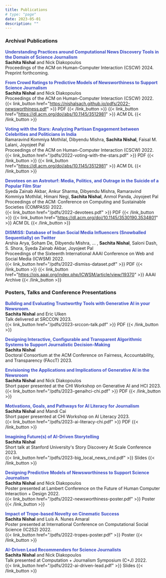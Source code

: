 ```yaml
---
title: Publications
# type: "page"
date: 2023-05-01
description: ""
---
```


### Archival Publications

**<span style="color:#384ac5">Understanding Practices around Computational News Discovery Tools in the Domain of Science Journalism</span>**  
<b>Sachita Nishal</b> and Nick Diakopoulos  
Proceedings of the ACM on Human-Computer Interaction (CSCW) 2024.  
Preprint forthcoming.  
<!-- {{< link_button href="https://nishalsach.github.io/pdfs/2022-newsworthiness.pdf" >}} PDF {{< /link_button >}}  {{< link_button href="https://dl.acm.org/doi/abs/10.1145/3512981" >}} ACM DL {{< /link_button >}}  -->

**<span style="color:#384ac5">From Crowd Ratings to Predictive Models of Newsworthiness to Support Science Journalism</span>**  
<b>Sachita Nishal</b> and Nick Diakopoulos  
Proceedings of the ACM on Human-Computer Interaction (CSCW) 2022.  
{{< link_button href="https://nishalsach.github.io/pdfs/2022-newsworthiness.pdf" >}} PDF {{< /link_button >}}  {{< link_button href="https://dl.acm.org/doi/abs/10.1145/3512981" >}} ACM DL {{< /link_button >}}  

**<span style="color:#384ac5">Voting with the Stars: Analyzing Partisan Engagement between Celebrities and Politicians in India</span>**  
Ramaravind Kommiya Mothilal, Dibyendu Mishra, <b>Sachita Nishal</b>, Faisal M. Lalani, Joyojeet Pal  
Proceedings of the ACM on Human-Computer Interaction (CSCW) 2022.  
{{< link_button href="/pdfs/2022-voting-with-the-stars.pdf" >}} PDF {{< /link_button >}}  {{< link_button href="https://dl.acm.org/doi/abs/10.1145/3512981" >}} ACM DL {{< /link_button >}}  

**<span style="color:#384ac5">Devotees on an Astroturf: Media, Politics, and Outrage in the Suicide of a Popular Film Star</span>**  
Syeda Zainab Akbar, Ankur Sharma, Dibyendu Mishra, Ramaravind Kommiya Mothilal, Himani Negi, <b>Sachita Nishal</b>,  Anmol Panda, Joyojeet Pal  
Proceedings of the ACM: Conference on Computing and Sustainable Societies (COMPASS) 2022.  
{{< link_button href="/pdfs/2022-devotees.pdf" >}} PDF {{< /link_button >}}  {{< link_button href="https://dl.acm.org/doi/10.1145/3530190.3534801" >}} ACM DL {{< /link_button >}}  

**<span style="color:#384ac5">DISMISS: Database of Indian Social Media Influencers (Snowballed Sequentially) on Twitter</span>**  
Arshia Arya, Soham De, Dibyendu Mishra, ... , <b> Sachita Nishal</b>, Saloni Dash, S. Shora, Syeda Zainab Akbar, Joyojeet Pal  
Proceedings of the Sixteenth International AAAI Conference on Web and Social Media (ICWSM) 2022.  
{{< link_button href="/pdfs/2022-dismiss-dataset.pdf" >}} PDF {{< /link_button >}}  {{< link_button href="https://ojs.aaai.org/index.php/ICWSM/article/view/19370" >}} AAAI Archive {{< /link_button >}}  


### Posters, Talks and Conference Presentations

**<span style="color:#384ac5"> Building and Evaluating Trustworthy Tools with Generative AI in your Newsroom.</span>**  
<b>Sachita Nishal</b>  and Eric Ulken  
Talk delivered at SRCCON 2023.  
{{< link_button href="/pdfs/2023-srccon-talk.pdf" >}} PDF {{< /link_button >}}  

**<span style="color:#384ac5">Designing Interactive, Configurable and Transparent Algorithmic Systems to Support Journalistic Decision-Making</span>**  
<b>Sachita Nishal</b>  
Doctoral Consortium at the ACM Conference on Fairness, Accountability, and
Transparency (FAccT) 2023.  
<!-- {{< link_button href="/pdfs/2022-newsworthiness-poster.pdf" >}} Poster {{< /link_button >}} -->

**<span style="color:#384ac5">Envisioning the Applications and Implications of Generative AI in the Newsroom</span>**  
<b>Sachita Nishal</b> and Nick Diakopoulos  
Short paper presented at the CHI Workshop on Generative AI and HCI 2023.  
{{< link_button href="/pdfs/2023-genaihci-chi.pdf" >}} PDF {{< /link_button >}}  

**<span style="color:#384ac5">Motivations, Goals, and Pathways for AI Literacy for Journalism</span>**  
<b>Sachita Nishal</b> and Mandi Cai  
Short paper presented at CHI Workshop on AI Literacy 2023.  
{{< link_button href="/pdfs/2023-ai-literacy-chi.pdf" >}} PDF {{< /link_button >}}  

**<span style="color:#384ac5">Imagining Future(s) of AI-Driven Storytelling</span>**  
<b>Sachita Nishal</b>  
Short talk at Stanford University's Story Discovery At Scale Conference 2023.    
{{< link_button href="/pdfs/2023-big_local_news_cnd.pdf" >}} Slides {{< /link_button >}}  

**<span style="color:#384ac5">Designing Predictive Models of Newsworthiness to Support
Science Journalism</span>**  
<b>Sachita Nishal</b> and Nick Diakopoulos  
Poster presented at Lambert Conference on the Future of Human Computer Interaction + Design 2022.  
{{< link_button href="/pdfs/2022-newsworthiness-poster.pdf" >}} Poster {{< /link_button >}}  

**<span style="color:#384ac5">Impact of Trope-based Novelty on Cinematic Success</span>**  
<b>Sachita Nishal</b> and Luís A. Nunes Amaral  
Poster presented at International Conference on Computational Social Science (IC2S2) 2022.  
{{< link_button href="/pdfs/2022-tropes-poster.pdf" >}} Poster {{< /link_button >}}  

**<span style="color:#384ac5">AI-Driven Lead Recommenders for Science Journalists</span>**  
<b>Sachita Nishal</b> and Nick Diakopoulos  
Talk presented at Computation + Journalism Symposium (C+J) 2022.  
{{< link_button href="/pdfs/2022-ai-driven-lead.pdf" >}} Slides {{< /link_button >}}  